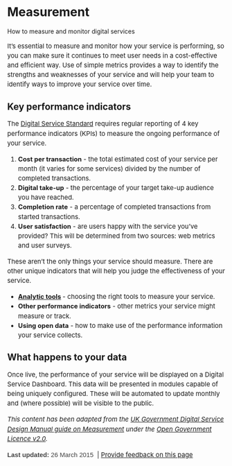 <h1>Measurement</h1>
<div class="field field-name-field-summary field-type-text-long field-label-hidden"><div class="field-items"><div class="field-item even">How to measure and monitor digital services</div></div></div><div class="field field-name-body field-type-text-with-summary field-label-hidden"><div class="field-items"><div class="field-item even" property="content:encoded"><p style="font-size: 14.7679996490479px; line-height: 22.1520004272461px;">It’s essential to measure and monitor how your service is performing, so you can make sure it continues to meet user needs in a cost-effective and efficient way. Use of simple metrics provides a way to identify the strengths and weaknesses of your service and will help your team to identify ways to improve your service over time.</p>
<h2 style="line-height: 22.1520004272461px;">Key performance indicators</h2>
<p style="font-size: 14.7679996490479px; line-height: 22.1520004272461px;">The <a href="/standard">Digital Service Standard</a> requires regular reporting of 4 key performance indicators (KPIs) to measure the ongoing performance of your service.</p>
<ol style="font-size: 14.7679996490479px; line-height: 22.1520004272461px;"><li><strong>Cost per transaction</strong> - the total estimated cost of your service per month (it varies for some services) divided by the number of completed transactions.</li>
<li><strong>Digital take-up</strong> - the percentage of your target take-up audience you have reached.</li>
<li><strong>Completion rate</strong> - a percentage of completed transactions from started transactions.</li>
<li><strong>User satisfaction</strong> - are users happy with the service you’ve provided? This will be determined from two sources: web metrics and user surveys.</li>
</ol><p style="font-size: 14.7679996490479px; line-height: 22.1520004272461px;">These aren’t the only things your service should measure. There are other unique indicators that will help you judge the effectiveness of your service.</p>
<ul style="font-size: 14.7679996490479px; line-height: 22.1520004272461px;"><li><strong><a href="/design-guides/guide/analytics-tools">Analytic tools</a> </strong>- choosing the right tools to measure your service.</li>
<li><strong>Other performance indicators</strong> - other metrics your service might measure or track.</li>
<li><strong>Using open data</strong> - how to make use of the performance information your service collects.</li>
</ul><h2 style="line-height: 22.1520004272461px;">What happens to your data</h2>
<p style="font-size: 14.7679996490479px; line-height: 22.1520004272461px;">Once live, the performance of your service will be displayed on a Digital Service Dashboard. This data will be presented in modules capable of being uniquely configured. These will be automated to update monthly and (where possible) will be visible to the public.</p>
<p style="font-size: 14.7679996490479px; line-height: 22.1520004272461px;"><em>This content has been adapted from the <a href="https://www.gov.uk/service-manual/measurement/index.html">UK Government Digital Service Design Manual guide on Measurement</a> under the <a href="http://www.nationalarchives.gov.uk/doc/open-government-licence/version/2">Open Government Licence v2.0</a>.</em></p>
<p style="font-size: 14.7679996490479px; line-height: 22.1520004272461px;"><strong><span style="font-family: TradeGothicLT-Bold, Arial, Helvetica, 'Nimbus Sans L', sans-serif; color: rgb(68, 68, 68); font-size: 14.7679996490479px; line-height: 22.1520004272461px;">Last updated: </span></strong><span style="font-family: Arial, Helvetica, 'Nimbus Sans L', sans-serif; color: rgb(68, 68, 68); font-size: 14.7679996490479px; line-height: 22.1520004272461px;">26 March 2015 </span> | <a href="/feedback?url_from=Measurement" style="font-size: 14.7679996490479px; line-height: 22.1520004272461px;">Provide feedback on this page</a></p>
